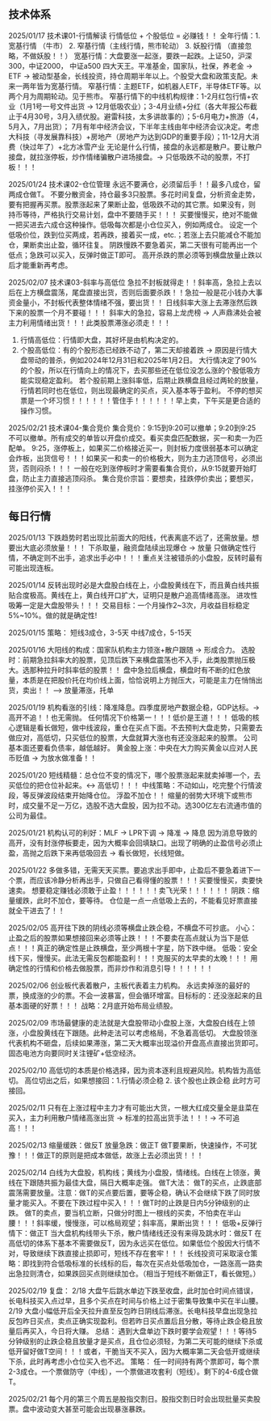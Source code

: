 技术体系
---------------------------------------------------------------------------------------------------------------------------
2025/01/17 技术课01-行情解读
行情低位 + 个股低位 = 必赚钱！！
全年行情：1. 宽基行情 （牛市） 2. 窄基行情（主线行情，熊市轮动） 3. 妖股行情 （直接忽略，不做妖股！！）
宽基行情：大盘要涨一起涨，要跌一起跌。上证50，沪深300，中证2000， 中证a500 四大天王。平准基金，国家队，社保，养老金 -> ETF -> 被动型基金，长线投资，持仓周期半年以上。个股受大盘和政策支配。未来一两年皆为宽基行情。
窄基行情：主题ETF，如机器人ETF，半导体ETF等。以两个月为周期轮动。见于熊市。
窄基行情下的中线机构规律：1-2月红包行情+农业（1月1号一号文件出货 -> 12月低吸农业）；3-4月业绩+分红（各大年报公布截止于4月30号，3月入绩优股。避雷科技，太多讲故事的）；5-6月电力+旅游（4，5月入，7月出货）；
                       7月有年中经济会议，下半年主线由年中经济会议决定。考虑大科技（寻发展靠科技）+房地产（房地产为达到GDP的重要手段）；11-12月大消费（快过年了）+北方冰雪产业
无论是什么行情，接盘的永远都是散户。要让散户接盘，就拉涨停板，炒作情绪骗散户进场接盘。-> 只低吸跌不动的股票，不打板！！！

2025/01/24 技术课02-仓位管理
永远不要满仓，必须留后手！！最多八成仓，留两成仓做T。
不要分散资金，持仓最多3只股票。多花时间复盘，分析资金走势，要有把握再买票。股票涨起来了果断止盈，低吸跌不动的其它票。如果没有，则
持币等待，严格执行交易计划，盘中不要随手买！！！
买要慢慢买，绝对不能做一把买进去六成仓这种操作。低吸每次都是小仓位买入，例如两成仓。
设定一个低吸价位，跌到位买两成，若再跌，接着买一成，etc.；若涨上去只能减仓不能加仓，果断卖出止盈，循环往复。
阴跌慢跌不要急着买，第二天很有可能再出一个低点；急跌可以买入，反弹时做正T即可。
高开杀跌的票必须等到横盘放量止跌以后才能重新再考虑。

2025/02/07 技术课03-斜率与高低位
急拉不封板就得走！！斜率高，急拉上去以后在上方横盘震荡，尾盘直接出货，否则后面要杀跌！！急拉一般是花小钱办大事资金量小，不封板代表整体情绪不强，要出货！！
日线斜率大涨上去滞涨然后跌下来的股票一个月不要碰！！！
斜率大的急拉，容易上龙虎榜 -> 人声鼎沸处会被主力利用情绪出货！！！此类股票滞涨必须走！！！
1. 行情高低位：行情即大盘，其好坏是由机构决定的。
2. 个股高低位：有的个股形态已经跌不动了，第二天却接着跌 -> 原因是行情大盘带动的普杀，例如2024年12月31日和2025年1月2日。
大行情决定了90%的个股，所以在行情向上的情况下，去买那些还在低位没怎么涨的个股低吸方能实现稳定盈利。
若个股前期上涨斜率低，后期止跌横盘且经过两轮的放量，行情若同时也在低位，则出现最确定的买点，买入基本等于盈利。
不停的想买票是一个坏习惯！！！！！！管住手！！！！！！早上卖，下午买是更合适的操作习惯。

2025/02/21 技术课04-集合竞价
集合竞价：9:15到9:20可以撤单；9:20到9:25不可以撤单。所有成交的单皆以开盘价成交。看买卖盘匹配数据，买一和卖一为匹配单。
9:25，涨停板上，如果买二价格接近买一，则封板力度很弱基本可以确定会炸板，出货信号！！！如果买一和卖一的价格极大，则为主力逃顶信号，必须出货，否则闷杀！！！
一般在吃到涨停板时才需要看集合竞价，从9:15就要开始盯盘，防止主力直接逃顶闷杀。
集合竞价宗旨：要想卖，挂跌停价卖出；要想买，挂涨停价买入！！！


每日行情
---------------------------------------------------------------------------------------------------------------------------
2025/01/13
下跌趋势时若出现比前面大的阳线，代表离底不远了，还需放量。想要出大底必须放量！！！
下杀取量，融资盘陆续出现爆仓 -> 放量
只做确定性行情，不确定则不出手，追求出手必中！！！重点关注被错杀的小盘股，反转时最有可能出现连板。

2025/01/14
反转出现时必是大盘股白线在上，小盘股黄线在下，而且黄白线共振贴合度极高。黄线在上，黄白线开口扩大，证明只是散户追高情绪高涨。
进攻性吸筹一定是大盘股带头！！！
交易目标：一个月操作2~3次，月收益目标稳定5%~10%。做的就是确定性!

2025/01/15
策略：
短线3成仓，3-5天
中线7成仓，5-15天

2025/01/16
大阳线的构成：国家队机构主力领涨+散户跟随 -> 形成合力。
选股时：前期急拉斜率大的股票，见顶后跌下来横盘震荡也不入手，此类股票抛压极大。选那种拉升时斜率低的股票！！
盘中急拉后横盘，横盘时有不断的红色放量，本质是在把股价托在均价线上面，恰恰说明上方抛压大，可能是主力在悄悄出货，卖出！！ --> 放量滞涨，托单

2025/01/19
机构看涨的引线：降准降息。四季度房地产数据企稳，GDP达标。-> 高开不追！！也无需抛。
任何情况下价格第一！！！低价是王道！！！
低吸的核心逻辑是看长做短，做中线波段，重仓在买点下面。不去预判大盘走势，只需要去做应对，高低切，只买低位的股票，大盘就算大涨也有还没涨起来的股票。
公司基本面还要看负债率，越低越好。
黄金股上涨：中央在大力购买黄金以应对人民币贬值 -> 为放水做准备！！

2025/01/20
短线精髓：总仓位不变的情况下，哪个股票涨起来就卖掉哪一个，去买低位的把仓位补起来。<-> 高低切！！！
中线策略：不动如山，吃完整个行情波段，等反弹波段结束开始降仓位。
浮盈不加仓！！
缩量的弱势大环境下或熊市时，成交量不足一万亿，选股不选大盘股，因为拉不动。选300亿左右流通市值的公司为最佳。

2025/01/21
机构认可的利好：MLF -> LPR下调 -> 降准 -> 降息
因为消息导致的高开，没有封涨停板要走，因为大概率会回填缺口。出现了明确的止盈信号必须止盈，高抛之后跌下来再低吸回去 -> 看长做短，长线短做。

2025/01/22
多做多错，无需天天买票。要追求出手即中，止盈后不要急着进下一个票，而应该冷静分析再出手，只做自己看得懂的股票！！！买要慢慢买，卖要快速卖。
想要稳定赚钱必须敢于止盈！！！！！！卖飞光荣！！！！！！
阴跌：缩量缓跌，此时不加仓，要等待。
仓位是一点一点低吸上去的，不能看见好票直接就全干进去了！！

2025/02/05
高开往下跌的阴线必须等横盘止跌企稳，不横盘不可抄底。
小心：止盈之后的股票如果想接回来必须等止跌！！！不要卖在高点就认为当下是低点！！！真正的确定性是止跌横盘，至少两根十字星，防下跌中继。
低吸：安全线下买，慢慢买。此法无需反包都能盈利！！！克服买的太早卖的太晚！！！
用确定性的行情和价格去做股票，而非炒作和消息引导！！！！！！

2025/02/06
创业板代表着散户，主板代表着主力机构。
永远卖掉涨的最好的票，换成涨的少的票。不会一波暴富，但会循环增富。目标标的：还没涨起来的且基本面硬的好票！！！
战略：2月底开始布局业绩股。

2025/02/09
市场最健康的走法就是大盘股带动小盘股上涨，大盘股白线在上领涨，小盘股黄线在下跟随。此种走法可以考虑格局，不急着高低切。
大盘股领涨代表机构不砸盘，后续如果滞涨，第二天大概率出现溢价开盘高点直接出货即可。
固态电池方向要同时关注锂矿+低空经济。

2025/02/10
高低切的本质是价格选择，因为资本逐利且规避风险。机构皆为高低切。
高位切出之后，如果想接回：1.行情必须企稳 2. 该个股也止跌企稳 此时方可接回。

2025/02/11
只有在上涨过程中主力才有可能出大货，一根大红成交量全是韭菜在买入，主力利用散户情绪高涨出货 -> 标准的拉高出货手法！！！-> 不可追高！！！

2025/02/13
缩量缓跌：做反T
放量急跌：做正T
做T要果断，快速操作，不可犹豫！！！做正T的原则是把成本做低，故涨上去必须出货！！！

2025/02/14
白线为大盘股，机构线；黄线为小盘股，情绪线。白线在上领涨，黄线在下跟随共振为最佳大盘，隔日大概率走强。
做T大法：
做T的买点，止跌底部震荡需要放量。注意：做T的买点要后置，要等企稳，确认不会继续下跌了同时放量才能买入。不要在下跌过程中买入！！！做T时的止跌是日内5分钟级别的止跌。
做T的卖点，要当机立断，只做分时图上一根线的买卖，不怕卖在半山腰！！！斜率缓，慢慢涨，可以格局观望；斜率高，果断出货！！！
低吸+反弹行情下：做正T
当大盘机构线带头下杀，散户情绪线还没有来得及跳水时：做反T
在高低切的体系下基本不需要做反T，因为永远买在低位。如果低位个股因大行情不对，导致继续下跌直接止损即可，短线不存在套牢！！！
长线投资可采取滚仓策略：即找到符合低吸标准的长线标的后，每次在买点处低吸加仓，一路涨高一路卖出急拉则清仓，如果跌回买点则继续加仓。（相当于短线不断做正T，看长做短。）

2025/02/19
复盘：
2/18 大盘午后跳水单边下跌至收盘，此时加仓时间点错误，长电科技买入点过早，且多个买点在时间与价格上过于密集导致集中买在半山腰。
2/19 大盘小幅低开后全天拉升直至反包昨日阴线后滞涨。长电科技早盘出现急拉反包昨日买点，卖点正确实现盈利。但若昨日买点置后且分散，等待止跌企稳且放量后再买入，今日将大赚。
总结：
遇到大盘单边下跌时要学会观望！！！等待5分钟级别的止跌企稳且放量才是买点，且仓位必须轻，为第二天可能的继续下杀或低开留好做T空间！！！或者，干脆当天不买入，因为大概率第二天会低开或继续下杀，此时再考虑小仓位买入也不迟。
策略：
任一时间持有两个票即可，每个票2-3成仓。一个票做防守（中线），一个票做进攻套利（短线）。剩下的4-6成仓做T。

2025/02/21
每个月的第三个周五是股指交割日。股指交割日时会出现批量买卖股票。盘中波动变大甚至可能会出现暴涨暴跌。